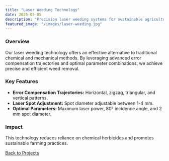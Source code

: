 ```yaml
---
title: "Laser Weeding Technology"
date: 2025-03-05
description: "Precision laser weeding systems for sustainable agriculture."
featured_image: "/images/laser-weeding.jpg"
---
```


### Overview
Our laser weeding technology offers an effective alternative to traditional chemical and mechanical methods. By leveraging advanced error compensation trajectories and optimal parameter combinations, we achieve precise and efficient weed removal.

### Key Features
- **Error Compensation Trajectories:** Horizontal, zigzag, triangular, and vertical patterns.
- **Laser Spot Adjustment:** Spot diameter adjustable between 1-4 mm.
- **Optimal Parameters:** Maximum laser power, 80° incidence angle, and 2 mm spot diameter.

### Impact
This technology reduces reliance on chemical herbicides and promotes sustainable farming practices.

[Back to Projects](/projects)